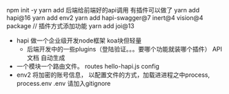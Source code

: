 npm init -y
yarn add 
后端给前端好的api调用
有插件可以做了
yarn add hapi@16
yarn add env2
yarn add hapi-swagger@7 inert@4 vision@4 package // 插件方式添加功能
yarn add joi@13

- hapi 做一个企业级开发node框架 koa块但轻量
  - 后端开发中的一些plugins（登陆验证。。。要哪个功能就装哪个插件）
    API文档 自动生成
- 一个模块一个路由文件。 routes hello-hapi.js
  config
- env2 将加密的账号信息， 以配置文件的方式，加载进进程之中process,
  process.env
    .env 请加入gitignore

  